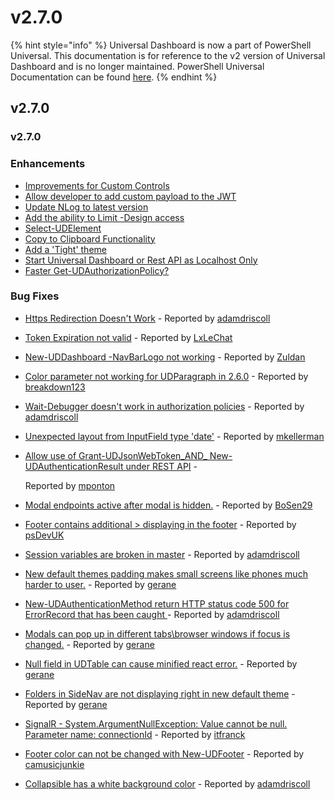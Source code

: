 # v2.7.0

{% hint style="info" %}
Universal Dashboard is now a part of PowerShell Universal. This documentation is for reference to the v2 version of Universal Dashboard and is no longer maintained. PowerShell Universal Documentation can be found [here](https://docs.ironmansoftware.com).
{% endhint %}

## v2.7.0

### v2.7.0

### Enhancements

* [Improvements for Custom Controls](https://github.com/ironmansoftware/universal-dashboard/issues/1237)
* [Allow developer to add custom payload to the JWT](https://github.com/ironmansoftware/universal-dashboard/issues/1227)
* [Update NLog to latest version](https://github.com/ironmansoftware/universal-dashboard/issues/1225)
* [Add the ability to Limit -Design access](https://github.com/ironmansoftware/universal-dashboard/issues/1222)
* [Select-UDElement](https://github.com/ironmansoftware/universal-dashboard/issues/1216)
* [Copy to Clipboard Functionality](https://github.com/ironmansoftware/universal-dashboard/issues/1190)
* [Add a 'Tight' theme](https://github.com/ironmansoftware/universal-dashboard/issues/1189)
* [Start Universal Dashboard or Rest API as Localhost Only](https://github.com/ironmansoftware/universal-dashboard/issues/1182)
* [Faster Get-UDAuthorizationPolicy?](https://github.com/ironmansoftware/universal-dashboard/issues/1165)

### Bug Fixes

* [Https Redirection Doesn't Work](https://github.com/ironmansoftware/universal-dashboard/issues/1266) - Reported by [adamdriscoll](https://github.com/adamdriscoll)
* [Token Expiration not valid](https://github.com/ironmansoftware/universal-dashboard/issues/1265) - Reported by [LxLeChat](https://github.com/LxLeChat)   
* [New-UDDashboard -NavBarLogo not working](https://github.com/ironmansoftware/universal-dashboard/issues/1253) - Reported by [Zuldan](https://github.com/Zuldan)
* [Color parameter not working for UDParagraph in 2.6.0](https://github.com/ironmansoftware/universal-dashboard/issues/1250) - Reported by [breakdown123](https://github.com/breakdown123)
* [Wait-Debugger doesn't work in authorization policies](https://github.com/ironmansoftware/universal-dashboard/issues/1242) - Reported by [adamdriscoll](https://github.com/adamdriscoll)
* [Unexpected layout from InputField type 'date'](https://github.com/ironmansoftware/universal-dashboard/issues/1230) - Reported by [mkellerman](https://github.com/mkellerman)
* [Allow use of Grant-UDJsonWebToken_AND_ New-UDAuthenticationResult under REST API](https://github.com/ironmansoftware/universal-dashboard/issues/1226) -

  Reported by [mponton](https://github.com/mponton)

* [Modal endpoints active after modal is hidden.](https://github.com/ironmansoftware/universal-dashboard/issues/1223) - Reported by [BoSen29](https://github.com/BoSen29)
* [Footer contains additional &gt; displaying in the footer](https://github.com/ironmansoftware/universal-dashboard/issues/1209) - Reported by [psDevUK](https://github.com/psDevUK)
* [Session variables are broken in master](https://github.com/ironmansoftware/universal-dashboard/issues/1206) - Reported by [adamdriscoll](https://github.com/adamdriscoll)
* [New default themes padding makes small screens like phones much harder to user.](https://github.com/ironmansoftware/universal-dashboard/issues/1203) - Reported by [gerane](https://github.com/gerane)
* [New-UDAuthenticationMethod return HTTP status code 500 for ErrorRecord that has been caught ](https://github.com/ironmansoftware/universal-dashboard/issues/1199) - Reported by [adamdriscoll](https://github.com/adamdriscoll)
* [Modals can pop up in different tabs\browser windows if focus is changed.](https://github.com/ironmansoftware/universal-dashboard/issues/1196) - Reported by [gerane](https://github.com/gerane)
* [Null field in UDTable can cause minified react error.](https://github.com/ironmansoftware/universal-dashboard/issues/1193) - Reported by [gerane](https://github.com/gerane)
* [Folders in SideNav are not displaying right in new default theme](https://github.com/ironmansoftware/universal-dashboard/issues/1192) - Reported by [gerane](https://github.com/gerane)
* [SignalR - System.ArgumentNullException: Value cannot be null. Parameter name: connectionId](https://github.com/ironmansoftware/universal-dashboard/issues/1171) - Reported by [itfranck](https://github.com/itfranck)
* [Footer color can not be changed with New-UDFooter](https://github.com/ironmansoftware/universal-dashboard/issues/1154) - Reported by [camusicjunkie](https://github.com/camusicjunkie)
* [Collapsible has a white background color](https://github.com/ironmansoftware/universal-dashboard/issues/1149) - Reported by [adamdriscoll](https://github.com/adamdriscoll)

